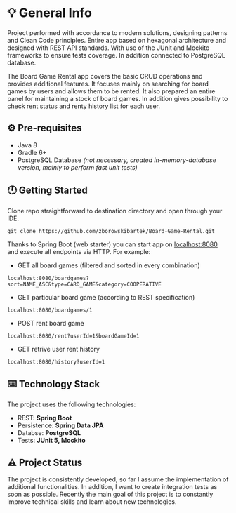 # 💡 General Info

 Project performed with accordance to modern solutions, designing patterns and Clean Code principles. Entire app based on hexagonal architecture and designed with REST API standards. With use of the JUnit and Mockito frameworks to ensure tests coverage. In addition connected to PostgreSQL database.

The Board Game Rental app covers the basic CRUD operations and provides additional features. It focuses mainly on searching for board games by users and allows them to be rented. It also prepared an entire panel for maintaining a stock of board games. In addition gives possibility to check rent status and renty history list for each user. 

## ⚙️ Pre-requisites

- Java 8
- Gradle 6+
- PostgreSQL Database *(not necessary, created in-memory-database version, mainly to perform fast unit tests)*

## 🕛 Getting Started

Clone repo straightforward to destination directory and open through your IDE.

`git clone https://github.com/zborowskibartek/Board-Game-Rental.git`

Thanks to Spring Boot (web starter) you can start app on [localhost:8080](http://localhost:8080) and execute all endpoints via HTTP. For example: 

- GET all board games (filtered and sorted in every combination)

`localhost:8080/boardgames?sort=NAME_ASC&type=CARD_GAME&category=COOPERATIVE`

- GET particular board game (according to REST specification)

`localhost:8080/boardgames/1`

- POST rent board game

`localhost:8080/rent?userId=1&boardGameId=1`

- GET retrive user rent history

`localhost:8080/history?userId=1`

## ⌨️ Technology Stack

The project uses the following technologies:

- REST: **Spring Boot**
- Persistence: **Spring Data JPA**
- Databse: **PostgreSQL**
- Tests: **JUnit 5, Mockito**

## ⚠️ Project Status

The project is consistently developed, so far I assume the implementation of additional functionalities. In addition, I want to create integration tests as soon as possible. Recently the main goal of this project is to constantly improve technical skills and learn about new technologies.
